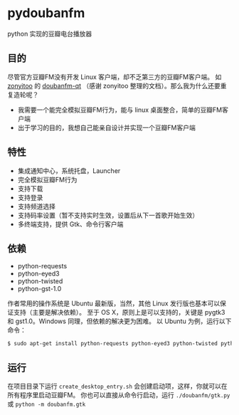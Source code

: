 # pydoubanfm
python 实现的豆瓣电台播放器

## 目的
尽管官方豆瓣FM没有开发 Linux 客户端，却不乏第三方的豆瓣FM客户端。
如 [zonyitoo](https://github.com/zonyitoo) 的 [doubanfm-qt](https://github.com/zonyitoo/doubanfm-qt)
（感谢 zonyitoo 整理的文档）。那么我为什么还要重复造轮呢？

- 我需要一个能完全模拟豆瓣FM行为，能与 linux 桌面整合，简单的豆瓣FM客户端
- 出于学习的目的，我想自己能亲自设计并实现一个豆瓣FM客户端

## 特性
- 集成通知中心，系统托盘，Launcher
- 完全模拟豆瓣FM行为
- 支持下载
- 支持登录
- 支持频道选择
- 支持码率设置（暂不支持实时生效，设置后从下一首歌开始生效）
- 多终端支持，提供 Gtk、命令行客户端

## 依赖
- python-requests
- python-eyed3
- python-twisted
- python-gst-1.0

作者常用的操作系统是 Ubuntu 最新版，当然，其他 Linux 发行版也基本可以保证支持（主要是解决依赖）。
至于 OS X，原则上是可以支持的，关键是 pygtk3 和 gst1.0。Windows 同理，但依赖的解决更为困难。
以 Ubuntu 为例，运行以下命令：

```sh
$ sudo apt-get install python-requests python-eyed3 python-twisted python-gst-1.0
```

## 运行
在项目目录下运行 `create_desktop_entry.sh` 会创建启动项，这样，你就可以在所有程序里启动豆瓣FM。
你也可以直接从命令行启动，运行 `./doubanfm/gtk.py` 或 `python -m doubanfm.gtk`
